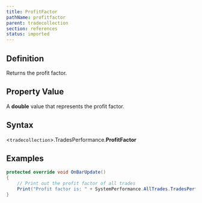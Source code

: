 ```yaml
---
title: ProfitFactor
pathName: profitfactor
parent: tradecollection
section: references
status: imported
---
```


## Definition

Returns the profit factor.

## Property Value

A **double** value that represents the profit factor.

## Syntax

<`tradecollection`>.TradesPerformance.**ProfitFactor**

## Examples

```csharp
protected override void OnBarUpdate()
{
    // Print out the profit factor of all trades
    Print("Profit factor is: " + SystemPerformance.AllTrades.TradesPerformance.ProfitFactor);
}
```

